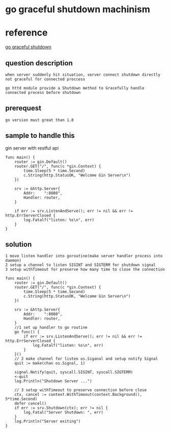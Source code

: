 # go graceful shutdown machinism

# reference
[go graceful shutdown](https://www.youtube.com/watch?v=nCn1Wmi6Wug)

## question description

    when server suddenly hit situation, server connect shutdown directly not graceful for connected proccess

    go httd module provide a Shutdown method to Gracefully handle connected process before shutdown

## prerequest

    go version must great than 1.8

## sample to handle this
gin server with restful api
```golang===
func main() {
    router := gin.Default()
	router.GET("/", func(c *gin.Context) {
		time.Sleep(5 * time.Second)
		c.String(http.StatusOK, "Welcome Gin Server\n")
	})

	srv := &http.Server{
		Addr:    ":8080",
		Handler: router,
	}
	
    if err := srv.ListenAndServe(); err != nil && err != http.ErrServerClosed {
        log.Fatalf("listen: %s\n", err)
    }
}
```
## solution

    1 move listen handler into goroutine(make server handler process into daemon)
    2 setup a channel to listen SIGINT and SIGTERM for shutdown signal
    3 setup withTimeout for preserve how many time to close the connection

```golang===
func main() {
    router := gin.Default()
	router.GET("/", func(c *gin.Context) {
		time.Sleep(5 * time.Second)
		c.String(http.StatusOK, "Welcome Gin Server\n")
	})

	srv := &http.Server{
		Addr:    ":8080",
		Handler: router,
	}
    //1 set up handler to go routine
	go func() {
		if err := srv.ListenAndServe(); err != nil && err != http.ErrServerClosed {
			log.Fatalf("listen: %s\n", err)
		}
	}()
    // 2 make channel for listen os.Siganal and setup notify Signal
	quit := make(chan os.Signal, 1)

	signal.Notify(quit, syscall.SIGINT, syscall.SIGTERM)
	<-quit
	log.Println("Shutdown Server ...")

    // 3 setup withTimeout to preserve connection before close
	ctx, cancel := context.WithTimeout(context.Background(), 5*time.Second)
	defer cancel()
	if err := srv.Shutdown(ctx); err != nil {
		log.Fatal("Server Shutdown: ", err)
	}
	log.Println("Server exiting")
}
```